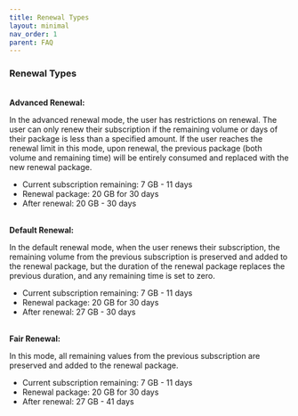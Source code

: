 ```yaml
---
title: Renewal Types
layout: minimal
nav_order: 1
parent: FAQ
---
```


<head>
    <meta charset="utf-8">
    <link rel="stylesheet" href="https://b3h1z.github.io/HidyBot-Docs/assets/css/en-style.css">
</head>
<div>
<h3>Renewal Types</h3>
<br>
<b>Advanced Renewal:</b>
<p>In the advanced renewal mode, the user has restrictions on renewal. The user can only renew their subscription if the remaining volume or days of their package is less than a specified amount. If the user reaches the renewal limit in this mode, upon renewal, the previous package (both volume and remaining time) will be entirely consumed and replaced with the new renewal package.</p>
<ul>
    <li>Current subscription remaining: 7 GB - 11 days</li>
    <li>Renewal package: 20 GB for 30 days</li>
    <li>After renewal: 20 GB - 30 days</li>
</ul>
<br>
<b>Default Renewal:</b>
<p>In the default renewal mode, when the user renews their subscription, the remaining volume from the previous subscription is preserved and added to the renewal package, but the duration of the renewal package replaces the previous duration, and any remaining time is set to zero.</p>
<ul>
    <li>Current subscription remaining: 7 GB - 11 days</li>
    <li>Renewal package: 20 GB for 30 days</li>
    <li>After renewal: 27 GB - 30 days</li>
</ul>
<br>
<b>Fair Renewal:</b>
<p>In this mode, all remaining values from the previous subscription are preserved and added to the renewal package.</p>
<ul>
    <li>Current subscription remaining: 7 GB - 11 days</li>
    <li>Renewal package: 20 GB for 30 days</li>
    <li>After renewal: 27 GB - 41 days</li>
</ul>
</div>